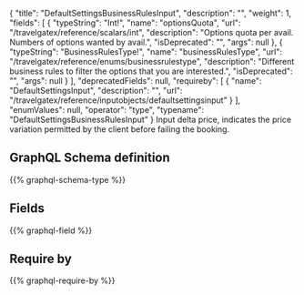 {
  "title": "DefaultSettingsBusinessRulesInput",
  "description": "",
  "weight": 1,
  "fields": [
    {
      "typeString": "Int!",
      "name": "optionsQuota",
      "url": "/travelgatex/reference/scalars/int",
      "description": "Options quota per avail. Numbers of options wanted by avail.",
      "isDeprecated": "",
      "args": null
    },
    {
      "typeString": "BusinessRulesType!",
      "name": "businessRulesType",
      "url": "/travelgatex/reference/enums/businessrulestype",
      "description": "Different business rules to filter the options that you are interested.",
      "isDeprecated": "",
      "args": null
    }
  ],
  "deprecatedFields": null,
  "requireby": [
    {
      "name": "DefaultSettingsInput",
      "description": "",
      "url": "/travelgatex/reference/inputobjects/defaultsettingsinput"
    }
  ],
  "enumValues": null,
  "operator": "type",
  "typename": "DefaultSettingsBusinessRulesInput"
}
Input delta price, indicates the price variation permitted by the client before failing the booking.
## GraphQL Schema definition

{{% graphql-schema-type %}}

## Fields

{{% graphql-field %}}

## Require by

{{% graphql-require-by %}}
